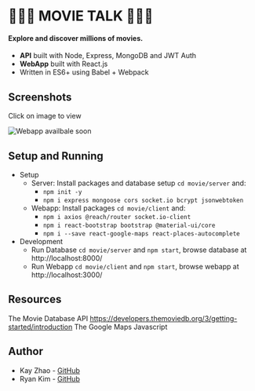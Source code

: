 # 🍿🎥🍿 MOVIE TALK 🍿🎥🍿

#### Explore and discover millions of movies.
- **API** built with Node, Express, MongoDB and JWT Auth
- **WebApp** built with React.js
- Written in ES6+ using Babel + Webpack

## Screenshots 
Click on image to view

![Webapp](https://) availbale soon

## Setup and Running
- Setup
  - Server: Install packages and database setup `cd movie/server` and:
    -  `npm init -y`
    -  `npm i express mongoose cors socket.io bcrypt jsonwebtoken`
  - Webapp: Install packages `cd movie/client` and:
    -  `npm i axios @reach/router socket.io-client`
    -  `npm i react-bootstrap bootstrap @material-ui/core`
    -  `npm i --save react-google-maps react-places-autocomplete`
- Development
  - Run Database `cd movie/server` and `npm start`, browse database at http://localhost:8000/
  - Run Webapp `cd movie/client` and `npm start`, browse webapp at http://localhost:3000/

## Resources 
The Movie Database API https://developers.themoviedb.org/3/getting-started/introduction
The Google Maps Javascript

## Author
- Kay Zhao - [GitHub](https://github.com/sqkzhao)
- Ryan Kim - [GitHub](https://github.com/fromryan)



